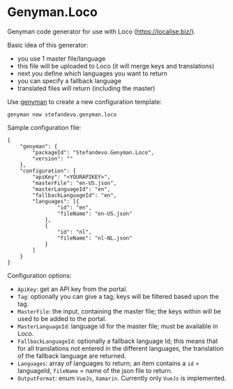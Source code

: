 # Genyman.Loco

Genyman code generator for use with Loco (https://localise.biz/).

Basic idea of this generator: 
- you use 1 master file/language
- this file will be uploaded to Loco (it will merge keys and translations)
- next you define which languages you want to return
- you can specify a fallback language
- translated files will return (including the master)

Use [genyman](https://genyman.github.io/docs/) to create a new configuration template:

```
genyman new stefandevo.genyman.loco
```

Sample configuration file:

```
{
	"genyman": {
		"packageId": "Stefandevo.Genyman.Loco",
		"version": ""
	},
	"configuration": {
		"apiKey": "<YOURAPIKEY>",
		"masterFile": "en-US.json",
		"masterLanguageId": "en",
		"fallbackLanguageId": "en",
		"languages": [{
				"id": "en",
				"fileName": "en-US.json"
			},
			{
				"id": "nl",
				"fileName": "nl-NL.json"
			}
		]
	}
}
```

Configuration options:

- `ApiKey`: get an API key from the portal.
- `Tag`: optionally you can give a tag; keys will be filtered based upon the tag.
- `MasterFile`: the input, containing the master file; the keys within will be used to be added to the portal.
- `MasterLanguageId`: language id for the master file; must be available in Loco.
- `FallbackLanguageId`: optionally a fallback language Id; this means that for all translations not entered in the different languages, the translation of the fallback language are returned.
- `Languages`: array of languages to return; an item contains a `id` = languageId, `fileName` = name of the json file to return.
- `OutputFormat`: enum `VueJs`, `Xamarin`. Currently only `VueJs` is implemented.
